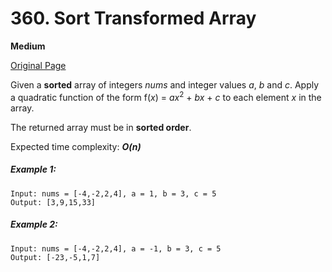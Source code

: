 # 360. Sort Transformed Array

**Medium**

[Original Page](https://leetcode.com/problems/sort-transformed-array/)

Given a __sorted__ array of integers _nums_ and integer values _a_, _b_ and _c_. Apply a quadratic function of the form f(_x_) = _ax_<sup>2</sup> + _bx_ + _c_ to each element _x_ in the array.

The returned array must be in __sorted order__.

Expected time complexity: ___O(n)___

##### Example 1:
```
Input: nums = [-4,-2,2,4], a = 1, b = 3, c = 5
Output: [3,9,15,33]
```

##### Example 2:
```
Input: nums = [-4,-2,2,4], a = -1, b = 3, c = 5
Output: [-23,-5,1,7]
```

